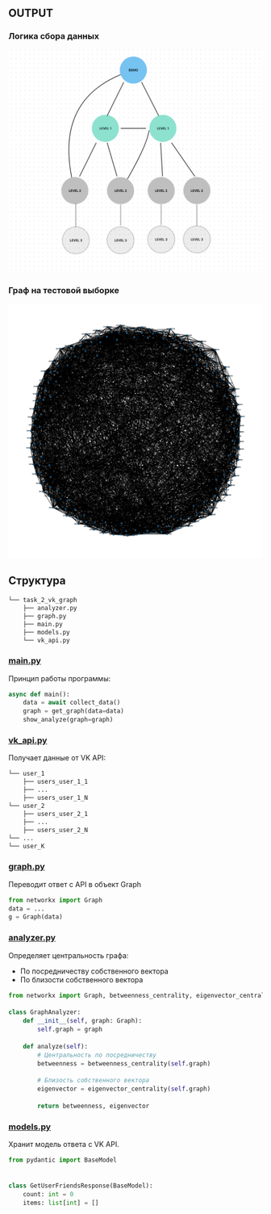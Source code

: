 ## OUTPUT

### Логика сбора данных
![](graph-view.png)

### Граф на тестовой выборке
![](mud.png)

## Структура
```
└── task_2_vk_graph
    ├── analyzer.py
    ├── graph.py
    ├── main.py
    ├── models.py
    └── vk_api.py
```


### [main.py](main.py)
Принцип работы программы:
```python
async def main():
    data = await collect_data()
    graph = get_graph(data=data)
    show_analyze(graph=graph)
```


### [vk_api.py](vk_api.py)
Получает данные от VK API:
```
└── user_1
    ├── users_user_1_1
    ├── ...
    ├── users_user_1_N
└── user_2
    ├── users_user_2_1
    ├── ...
    ├── users_user_2_N
└── ...
└── user_K
```


### [graph.py](graph.py)
Переводит ответ с API в объект Graph
```python
from networkx import Graph
data = ...
g = Graph(data)
```


### [analyzer.py](analyzer.py)
Определяет центральность графа:
- По посредничеству собственного вектора
- По близости собственного вектора
```python
from networkx import Graph, betweenness_centrality, eigenvector_centrality

class GraphAnalyzer:
    def __init__(self, graph: Graph):
        self.graph = graph

    def analyze(self):
        # Центральность по посредничеству
        betweenness = betweenness_centrality(self.graph)
        
        # Близость собственного вектора
        eigenvector = eigenvector_centrality(self.graph)
        
        return betweenness, eigenvector
```


### [models.py](models.py)
Хранит модель ответа с VK API.
```python
from pydantic import BaseModel


class GetUserFriendsResponse(BaseModel):
    count: int = 0
    items: list[int] = []

```